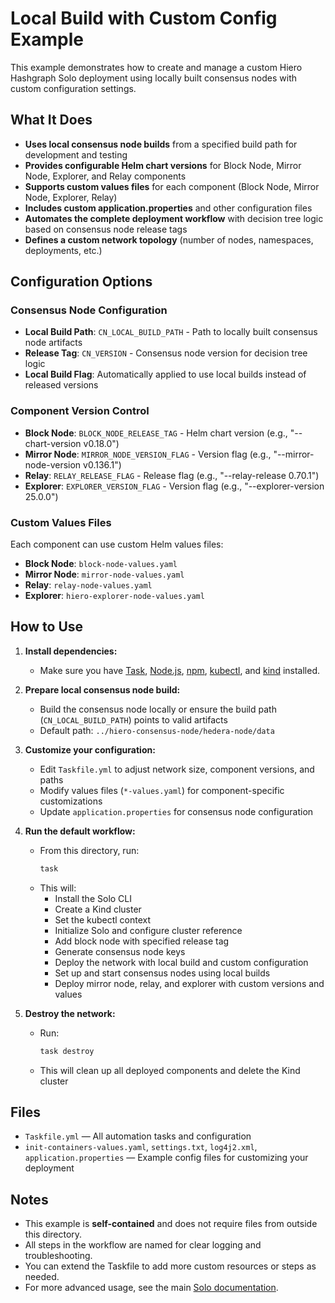 # Local Build with Custom Config Example

This example demonstrates how to create and manage a custom Hiero Hashgraph Solo deployment using locally built consensus nodes with custom configuration settings.

## What It Does

* **Uses local consensus node builds** from a specified build path for development and testing
* **Provides configurable Helm chart versions** for Block Node, Mirror Node, Explorer, and Relay components
* **Supports custom values files** for each component (Block Node, Mirror Node, Explorer, Relay)
* **Includes custom application.properties** and other configuration files
* **Automates the complete deployment workflow** with decision tree logic based on consensus node release tags
* **Defines a custom network topology** (number of nodes, namespaces, deployments, etc.)

## Configuration Options

### Consensus Node Configuration

* **Local Build Path**: `CN_LOCAL_BUILD_PATH` - Path to locally built consensus node artifacts
* **Release Tag**: `CN_VERSION` - Consensus node version for decision tree logic
* **Local Build Flag**: Automatically applied to use local builds instead of released versions

### Component Version Control

* **Block Node**: `BLOCK_NODE_RELEASE_TAG` - Helm chart version (e.g., "--chart-version v0.18.0")
* **Mirror Node**: `MIRROR_NODE_VERSION_FLAG` - Version flag (e.g., "--mirror-node-version v0.136.1")
* **Relay**: `RELAY_RELEASE_FLAG` - Release flag (e.g., "--relay-release 0.70.1")
* **Explorer**: `EXPLORER_VERSION_FLAG` - Version flag (e.g., "--explorer-version 25.0.0")

### Custom Values Files

Each component can use custom Helm values files:

* **Block Node**: `block-node-values.yaml`
* **Mirror Node**: `mirror-node-values.yaml`
* **Relay**: `relay-node-values.yaml`
* **Explorer**: `hiero-explorer-node-values.yaml`

## How to Use

1. **Install dependencies:**
   * Make sure you have [Task](https://taskfile.dev/), [Node.js](https://nodejs.org/), [npm](https://www.npmjs.com/), [kubectl](https://kubernetes.io/docs/tasks/tools/), and [kind](https://kind.sigs.k8s.io/) installed.

2. **Prepare local consensus node build:**
   * Build the consensus node locally or ensure the build path (`CN_LOCAL_BUILD_PATH`) points to valid artifacts
   * Default path: `../hiero-consensus-node/hedera-node/data`

3. **Customize your configuration:**
   * Edit `Taskfile.yml` to adjust network size, component versions, and paths
   * Modify values files (`*-values.yaml`) for component-specific customizations
   * Update `application.properties` for consensus node configuration

4. **Run the default workflow:**
   * From this directory, run:
     ```sh
     task
     ```
   * This will:
     * Install the Solo CLI
     * Create a Kind cluster
     * Set the kubectl context
     * Initialize Solo and configure cluster reference
     * Add block node with specified release tag
     * Generate consensus node keys
     * Deploy the network with local build and custom configuration
     * Set up and start consensus nodes using local builds
     * Deploy mirror node, relay, and explorer with custom versions and values

5. **Destroy the network:**
   * Run:
     ```sh
     task destroy
     ```
   * This will clean up all deployed components and delete the Kind cluster

## Files

* `Taskfile.yml` — All automation tasks and configuration
* `init-containers-values.yaml`, `settings.txt`, `log4j2.xml`, `application.properties` — Example config files for customizing your deployment

## Notes

* This example is **self-contained** and does not require files from outside this directory.
* All steps in the workflow are named for clear logging and troubleshooting.
* You can extend the Taskfile to add more custom resources or steps as needed.
* For more advanced usage, see the main [Solo documentation](https://github.com/hiero-ledger/solo).
